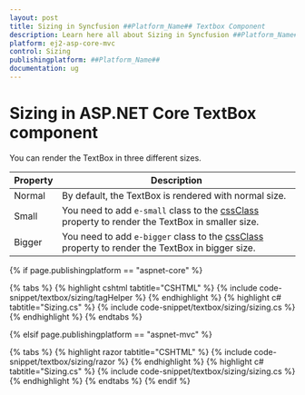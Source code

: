 ```yaml
---
layout: post
title: Sizing in Syncfusion ##Platform_Name## Textbox Component
description: Learn here all about Sizing in Syncfusion ##Platform_Name## Textbox component of Syncfusion Essential JS 2 and more.
platform: ej2-asp-core-mvc
control: Sizing
publishingplatform: ##Platform_Name##
documentation: ug
---
```



# Sizing in ASP.NET Core TextBox component

You can render the TextBox in three different sizes.

Property   | Description
------------ | -------------
  Normal     | By default, the TextBox is rendered with normal size.
  Small      | You need to add `e-small` class to the [cssClass](https://help.syncfusion.com/cr/aspnetcore-js2/Syncfusion.EJ2.Inputs.TextBox.html#Syncfusion_EJ2_Inputs_TextBox_CssClass) property to render the TextBox in smaller size.
  Bigger     | You need to add `e-bigger` class to the [cssClass](https://help.syncfusion.com/cr/aspnetcore-js2/Syncfusion.EJ2.Inputs.TextBox.html#Syncfusion_EJ2_Inputs_TextBox_CssClass) property to render the TextBox in bigger size.

{% if page.publishingplatform == "aspnet-core" %}

{% tabs %}
{% highlight cshtml tabtitle="CSHTML" %}
{% include code-snippet/textbox/sizing/tagHelper %}
{% endhighlight %}
{% highlight c# tabtitle="Sizing.cs" %}
{% include code-snippet/textbox/sizing/sizing.cs %}
{% endhighlight %}
{% endtabs %}

{% elsif page.publishingplatform == "aspnet-mvc" %}

{% tabs %}
{% highlight razor tabtitle="CSHTML" %}
{% include code-snippet/textbox/sizing/razor %}
{% endhighlight %}
{% highlight c# tabtitle="Sizing.cs" %}
{% include code-snippet/textbox/sizing/sizing.cs %}
{% endhighlight %}
{% endtabs %}
{% endif %}

